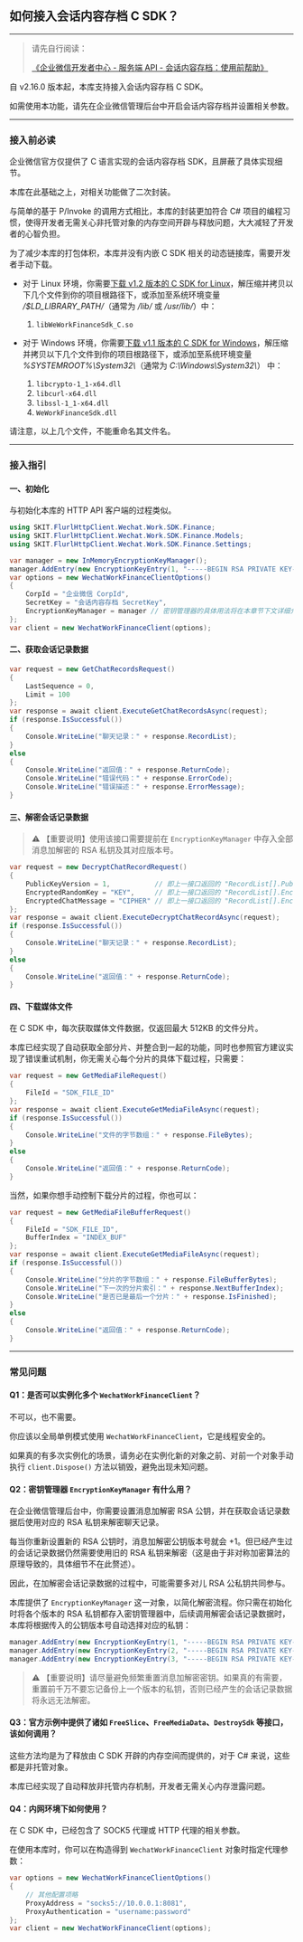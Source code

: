 ﻿## 如何接入会话内容存档 C SDK？

---

> 请先自行阅读：
>
> [《企业微信开发者中心 - 服务端 API - 会话内容存档：使用前帮助》](https://developer.work.weixin.qq.com/document/path/91361)

自 v2.16.0 版本起，本库支持接入会话内容存档 C SDK。

如需使用本功能，请先在企业微信管理后台中开启会话内容存档并设置相关参数。

---

### 接入前必读

企业微信官方仅提供了 C 语言实现的会话内容存档 SDK，且屏蔽了具体实现细节。

本库在此基础之上，对相关功能做了二次封装。

与简单的基于 P/Invoke 的调用方式相比，本库的封装更加符合 C# 项目的编程习惯，使得开发者无需关心非托管对象的内存空间开辟与释放问题，大大减轻了开发者的心智负担。

为了减少本库的打包体积，本库并没有内嵌 C SDK 相关的动态链接库，需要开发者手动下载。

-   对于 Linux 环境，你需要[下载 v1.2 版本的 C SDK for Linux](https://developer.work.weixin.qq.com/document/path/91774)，解压缩并拷贝以下几个文件到你的项目根路径下，或添加至系统环境变量 _/$LD_LIBRARY_PATH/_（通常为 _/lib/_ 或 _/usr/lib/_）中：

    1. `libWeWorkFinanceSdk_C.so`

-   对于 Windows 环境，你需要[下载 v1.1 版本的 C SDK for Windows](https://developer.work.weixin.qq.com/document/path/91774)，解压缩并拷贝以下几个文件到你的项目根路径下，或添加至系统环境变量 _%SYSTEMROOT%\System32\\_（通常为 _C:\Windows\System32\\_） 中：

    1. `libcrypto-1_1-x64.dll`
    2. `libcurl-x64.dll`
    3. `libssl-1_1-x64.dll`
    4. `WeWorkFinanceSdk.dll`

请注意，以上几个文件，不能重命名其文件名。

---

### 接入指引

#### 一、初始化

与初始化本库的 HTTP API 客户端的过程类似。

```csharp
using SKIT.FlurlHttpClient.Wechat.Work.SDK.Finance;
using SKIT.FlurlHttpClient.Wechat.Work.SDK.Finance.Models;
using SKIT.FlurlHttpClient.Wechat.Work.SDK.Finance.Settings;

var manager = new InMemoryEncryptionKeyManager();
manager.AddEntry(new EncryptionKeyEntry(1, "-----BEGIN RSA PRIVATE KEY----- 消息加解密私钥 PKCS#1 PEM 内容 -----END RSA PRIVATE KEY-----"));
var options = new WechatWorkFinanceClientOptions()
{
    CorpId = "企业微信 CorpId",
    SecretKey = "会话内容存档 SecretKey",
    EncryptionKeyManager = manager // 密钥管理器的具体用法将在本章节下文详细介绍
};
var client = new WechatWorkFinanceClient(options);
```

#### 二、获取会话记录数据

```csharp
var request = new GetChatRecordsRequest()
{
    LastSequence = 0,
    Limit = 100
};
var response = await client.ExecuteGetChatRecordsAsync(request);
if (response.IsSuccessful())
{
    Console.WriteLine("聊天记录：" + response.RecordList);
}
else
{
    Console.WriteLine("返回值：" + response.ReturnCode);
    Console.WriteLine("错误代码：" + response.ErrorCode);
    Console.WriteLine("错误描述：" + response.ErrorMessage);
}
```

#### 三、解密会话记录数据

> ⚠️ 【重要说明】使用该接口需要提前在 `EncryptionKeyManager` 中存入全部消息加解密的 RSA 私钥及其对应版本号。

```csharp
var request = new DecryptChatRecordRequest()
{
    PublicKeyVersion = 1,           // 即上一接口返回的 "RecordList[].PublicKeyVersion" 字段
    EncryptedRandomKey = "KEY",     // 即上一接口返回的 "RecordList[].EncryptedRandomKey" 字段
    EncryptedChatMessage = "CIPHER" // 即上一接口返回的 "RecordList[].EncryptedChatMessage" 字段
};
var response = await client.ExecuteDecryptChatRecordAsync(request);
if (response.IsSuccessful())
{
    Console.WriteLine("聊天记录：" + response.RecordList);
}
else
{
    Console.WriteLine("返回值：" + response.ReturnCode);
}
```

#### 四、下载媒体文件

在 C SDK 中，每次获取媒体文件数据，仅返回最大 512KB 的文件分片。

本库已经实现了自动获取全部分片、并整合到一起的功能，同时也参照官方建议实现了错误重试机制，你无需关心每个分片的具体下载过程，只需要：

```csharp
var request = new GetMediaFileRequest()
{
    FileId = "SDK_FILE_ID"
};
var response = await client.ExecuteGetMediaFileAsync(request);
if (response.IsSuccessful())
{
    Console.WriteLine("文件的字节数组：" + response.FileBytes);
}
else
{
    Console.WriteLine("返回值：" + response.ReturnCode);
}
```

当然，如果你想手动控制下载分片的过程，你也可以：

```csharp
var request = new GetMediaFileBufferRequest()
{
    FileId = "SDK_FILE_ID",
    BufferIndex = "INDEX_BUF"
};
var response = await client.ExecuteGetMediaFileAsync(request);
if (response.IsSuccessful())
{
    Console.WriteLine("分片的字节数组：" + response.FileBufferBytes);
    Console.WriteLine("下一次的分片索引：" + response.NextBufferIndex);
    Console.WriteLine("是否已是最后一个分片：" + response.IsFinished);
}
else
{
    Console.WriteLine("返回值：" + response.ReturnCode);
}
```

---

### 常见问题

#### **Q1：是否可以实例化多个 `WechatWorkFinanceClient`？**

不可以，也不需要。

你应该以全局单例模式使用 `WechatWorkFinanceClient`，它是线程安全的。

如果真的有多次实例化的场景，请务必在实例化新的对象之前、对前一个对象手动执行 `client.Dispose()` 方法以销毁，避免出现未知问题。

#### **Q2：密钥管理器 `EncryptionKeyManager` 有什么用？**

在企业微信管理后台中，你需要设置消息加解密 RSA 公钥，并在获取会话记录数据后使用对应的 RSA 私钥来解密聊天记录。

每当你重新设置新的 RSA 公钥时，消息加解密公钥版本号就会 +1。但已经产生过的会话记录数据仍然需要使用旧的 RSA 私钥来解密（这是由于非对称加密算法的原理导致的，具体细节不在此赘述）。

因此，在加解密会话记录数据的过程中，可能需要多对儿 RSA 公私钥共同参与。

本库提供了 `EncryptionKeyManager` 这一对象，以简化解密流程。你只需在初始化时将各个版本的 RSA 私钥都存入密钥管理器中，后续调用解密会话记录数据时，本库将根据传入的公钥版本号自动选择对应的私钥：

```csharp
manager.AddEntry(new EncryptionKeyEntry(1, "-----BEGIN RSA PRIVATE KEY----- 私钥版本 1 -----END RSA PRIVATE KEY-----"));
manager.AddEntry(new EncryptionKeyEntry(2, "-----BEGIN RSA PRIVATE KEY----- 私钥版本 2 -----END RSA PRIVATE KEY-----"));
manager.AddEntry(new EncryptionKeyEntry(3, "-----BEGIN RSA PRIVATE KEY----- 私钥版本 3 -----END RSA PRIVATE KEY-----"));
```

> ⚠️ 【重要说明】请尽量避免频繁重置消息加解密密钥。如果真的有需要，重置前千万不要忘记备份上一个版本的私钥，否则已经产生的会话记录数据将永远无法解密。

#### **Q3：官方示例中提供了诸如 `FreeSlice`、`FreeMediaData`、`DestroySdk` 等接口，该如何调用？**

这些方法均是为了释放由 C SDK 开辟的内存空间而提供的，对于 C# 来说，这些都是非托管对象。

本库已经实现了自动释放非托管内存机制，开发者无需关心内存泄露问题。

#### **Q4：内网环境下如何使用？**

在 C SDK 中，已经包含了 SOCK5 代理或 HTTP 代理的相关参数。

在使用本库时，你可以在构造得到 `WechatWorkFinanceClient` 对象时指定代理参数：

```csharp
var options = new WechatWorkFinanceClientOptions()
{
    // 其他配置项略
    ProxyAddress = "socks5://10.0.0.1:8081",
    ProxyAuthentication = "username:password"
};
var client = new WechatWorkFinanceClient(options);
```

